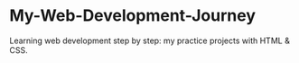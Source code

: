 # My-Web-Development-Journey
Learning web development step by step: my practice projects with HTML &amp; CSS.
